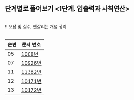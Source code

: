 <h2>단계별로 풀어보기 <1단계. 입출력과 사칙연산> </h2>
<br>
‼️ 오답 및 실수, 헷갈리는 개념 정리 <br><br>


|순번|문제 번호|
|------|---|
|05|<a href="https://www.acmicpc.net/problem/1008">1008번</a>|
|07|<a href="https://www.acmicpc.net/problem/10926">10926번</a>|
|11|<a href="https://www.acmicpc.net/problem/11382">11382번</a>|
|12|<a href="https://www.acmicpc.net/problem/10171">10171번</a>|
|13|<a href="https://www.acmicpc.net/problem/10172">10172번</a>|
